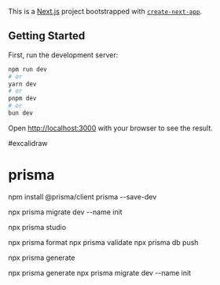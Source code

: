 This is a [Next.js](https://nextjs.org) project bootstrapped with [`create-next-app`](https://nextjs.org/docs/app/api-reference/cli/create-next-app).

## Getting Started

First, run the development server:

```bash
npm run dev
# or
yarn dev
# or
pnpm dev
# or
bun dev
```

Open [http://localhost:3000](http://localhost:3000) with your browser to see the result.


#excalidraw


# prisma
npm install @prisma/client prisma --save-dev

npx prisma migrate dev --name init

npx prisma studio

npx prisma format
npx prisma validate
npx prisma db push

npx prisma generate

npx prisma generate
npx prisma migrate dev --name init


